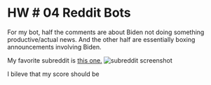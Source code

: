 # HW # 04 Reddit Bots

For my bot, half the comments are about Biden not doing something productive/actual news. And the other half are essentially boxing announcements involving Biden.

My favorite subreddit is [this one.](https://www.reddit.com/r/BotTown2/comments/r0yi9l/main_discussion_thread/)
![subreddit screenshot](/Users/tjfournier19/Documents/GitHub/Reddit_Bots/subreddit.png)

I bileve that my score should be 